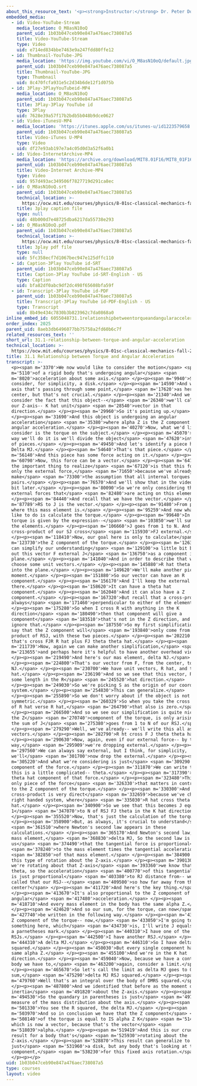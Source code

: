 ```yaml
---
about_this_resource_text: '<p><strong>Instructor:</strong> Dr. Peter Dourmashkin</p>'
embedded_media:
  - id: Video-YouTube-Stream
    media_location: O_M8asN10oQ
    parent_uid: 1b03b047ceb90e847a476aec738087a5
    title: Video-YouTube-Stream
    type: Video
    uid: e714ed834bbe7463e9a247fdd80ffe12
  - id: Thumbnail-YouTube-JPG
    media_location: 'https://img.youtube.com/vi/O_M8asN10oQ/default.jpg'
    parent_uid: 1b03b047ceb90e847a476aec738087a5
    title: Thumbnail-YouTube-JPG
    type: Thumbnail
    uid: 8c470fcfa931e5c2d34b6de12f1d075b
  - id: 3Play-3PlayYouTubeid-MP4
    media_location: O_M8asN10oQ
    parent_uid: 1b03b047ceb90e847a476aec738087a5
    title: 3Play-3Play YouTube id
    type: 3Play
    uid: 7628e39a57f17b2bdb5b048b9dce0627
  - id: Video-iTunesU-MP4
    media_location: 'https://itunes.apple.com/us/itunes-u/id1223579658'
    parent_uid: 1b03b047ceb90e847a476aec738087a5
    title: Video-iTunes U-MP4
    type: Video
    uid: df27e93ab197e7a4c05d0d3a52f6a0b1
  - id: Video-InternetArchive-MP4
    media_location: 'https://archive.org/download/MIT8.01F16/MIT8_01F16_L31v01_360p.mp4'
    parent_uid: 1b03b047ceb90e847a476aec738087a5
    title: Video-Internet Archive-MP4
    type: Video
    uid: 957d493ac349506f7827719d291ca8ec
  - id: O_M8asN10oQ.srt
    parent_uid: 1b03b047ceb90e847a476aec738087a5
    technical_location: >-
      https://ocw.mit.edu/courses/physics/8-01sc-classical-mechanics-fall-2016/week-10-rotational-motion/31.1-relationship-between-torque-and-angular-acceleration/31.1-relationship-between-torque-and-angular-acceleration/O_M8asN10oQ.srt
    title: 3play caption file
    type: null
    uid: 48b000d7e48725dba6217da55738e293
  - id: O_M8asN10oQ.pdf
    parent_uid: 1b03b047ceb90e847a476aec738087a5
    technical_location: >-
      https://ocw.mit.edu/courses/physics/8-01sc-classical-mechanics-fall-2016/week-10-rotational-motion/31.1-relationship-between-torque-and-angular-acceleration/31.1-relationship-between-torque-and-angular-acceleration/O_M8asN10oQ.pdf
    title: 3play pdf file
    type: null
    uid: 5fc358ecf7d1067bec947e125dffc110
  - id: Caption-3Play YouTube id-SRT
    parent_uid: 1b03b047ceb90e847a476aec738087a5
    title: Caption-3Play YouTube id-SRT-English - US
    type: Caption
    uid: bfa82df0abc9df2dc498f65608bfa59f
  - id: Transcript-3Play YouTube id-PDF
    parent_uid: 1b03b047ceb90e847a476aec738087a5
    title: Transcript-3Play YouTube id-PDF-English - US
    type: Transcript
    uid: 8b49e434c7830b3b823962c7da0868a0
inline_embed_id: 6055048731.1relationshipbetweentorqueandangularacceleration46963596
order_index: 2025
parent_uid: 8aeb3db6496077bb75758a2fd60b6c7f
related_resources_text: ''
short_url: 31.1-relationship-between-torque-and-angular-acceleration
technical_location: >-
  https://ocw.mit.edu/courses/physics/8-01sc-classical-mechanics-fall-2016/week-10-rotational-motion/31.1-relationship-between-torque-and-angular-acceleration/31.1-relationship-between-torque-and-angular-acceleration
title: 31.1 Relationship between Torque and Angular Acceleration
transcript: >-
  <p><span m='3370'>We now would like to consider the motion</span> <span
  m='5110'>of a rigid body that's undergoing angular</span> <span
  m='8020'>acceleration about some axis.</span> </p><p><span m='9940'>So let's
  consider, for simplicity, a disk.</span> </p><p><span m='14590'>And we have an
  axis that's passing through some point,</span> <span m='17620'>as here is the
  center, but that's not crucial.</span> </p><p><span m='21340'>And we want to
  consider the fact that this object--</span> <span m='26340'>we'll call this
  our Z-axis-- K hat unit</span> <span m='28540'>vector in that
  direction.</span> </p><p><span m='29960'>So it's pointing up.</span>
  </p><p><span m='31690'>And this object is undergoing an angular
  acceleration</span> <span m='35380'>where alpha Z is the Z component of the
  angular acceleration.</span> </p><p><span m='40270'>Now, what we'd like to
  consider is the torque on the subject.</span> </p><p><span m='45070'>So the
  way we'll do it is we'll divide the object</span> <span m='47620'>into a bunch
  of pieces.</span> </p><p><span m='49450'>And let's identify a piece here as
  Delta MJ.</span> </p><p><span m='54640'>That's that piece.</span> </p><p><span
  m='56140'>And this piece has some force acting on it.</span> </p><p><span
  m='60790'>Now, this force can be a vector.</span> </p><p><span m='64750'>But
  the important thing to realize</span> <span m='67120'>is that this force is
  only the external force,</span> <span m='71650'>because we've already got to
  make</span> <span m='73300'>the assumption that all internal torques cancel in
  pairs.</span> </p><p><span m='76570'>And we'll show that in the video a little
  bit later.</span> </p><p><span m='80090'>So we're only considering the
  external forces that</span> <span m='82480'>are acting on this element.</span>
  </p><p><span m='84440'>And recall that we have the vector.</span> </p><p><span
  m='87789'>RS to J is the vector.</span> </p><p><span m='91480'>From point S to
  where this mass element is.</span> </p><p><span m='95259'>And now what we'd
  like to do is calculate the torque.</span> </p><p><span m='99640'>In general
  torque is given by the expression--</span> <span m='103850'>we'll sum over all
  the elements.</span> </p><p><span m='106660'>J goes from 1 to N. And it's the
  cross-product of our SJ cross</span> <span m='115930'>FJ external.</span>
  </p><p><span m='118410'>Now, our goal here is only to calculate</span> <span
  m='123730'>the Z component of the torque.</span> </p><p><span m='126340'>So we
  can simplify our understanding</span> <span m='129100'>a little bit by writing
  out this vector F external J</span> <span m='136750'>as a component in the
  plane.</span> </p><p><span m='141040'>And in order to describe that we'll
  choose some unit vectors.</span> </p><p><span m='145880'>R hat theta hat going
  into the plane.</span> </p><p><span m='149620'>We'll make another picture in a
  moment.</span> </p><p><span m='151880'>So our vector can have an R
  component.</span> </p><p><span m='156170'>And I'll keep the external in
  there.</span> </p><p><span m='158620'>It can have a theta hat
  component.</span> </p><p><span m='162040'>And it can also have a Z
  component.</span> </p><p><span m='167320'>But recall that a cross-product is
  always</span> <span m='171460'>perpendicular to either of the elements.</span>
  </p><p><span m='175280'>So when I cross R with anything in the K
  direction</span> <span m='180490'>then that component will give a
  component</span> <span m='183510'>that's not in the Z direction, and so I can
  ignore that.</span> </p><p><span m='187550'>So my first simplification is to
  say that the Z component will</span> <span m='193840'>only come from the cross
  product of RSJ, with these two pieces.</span> </p><p><span m='202210'>So
  that's cross FJR R hat plus FJ theta theta hat.</span> </p><p><span
  m='211739'>Now, again we can make another simplification,</span> <span
  m='213655'>and perhaps here it's helpful to have another overhead view.</span>
  </p><p><span m='219490'>And here's our mas element, delta NJ.</span>
  </p><p><span m='224800'>That's our vector from F, from the center, to delta
  NJ.</span> </p><p><span m='230700'>We have unit vectors, R hat, and theta
  hat.</span> </p><p><span m='236190'>And so we see that this vector, RSJ, has
  some length in the R</span> <span m='245520'>hat direction.</span>
  </p><p><span m='249030'>So we're picking S as the origin of our coordinate
  system.</span> </p><p><span m='254830'>This can generalize.</span>
  </p><p><span m='255890'>So we don't worry about if the object is not
  symmetric.</span> </p><p><span m='260329'>So when you take the cross product
  of R hat verse R hat,</span> <span m='264790'>that also is zero.</span>
  </p><p><span m='266500'>And so we see our simplification is quite nice, that
  the Z</span> <span m='270740'>component of the torque, is only arising from
  the sum of J</span> <span m='275380'>goes from 1 to N of our RSJ.</span>
  </p><p><span m='279290'>Well, we've already-- we'll write this all as
  vectors.</span> </p><p><span m='282790'>R ht cross F J theta theta hat.</span>
  </p><p><span m='290630'>Now, again, even if our external force-- by the
  way,</span> <span m='295909'>we're dropping external.</span> </p><p><span
  m='297560'>We can always say external, but I think, for simplicity,
  we'll</span> <span m='301700'>now drop the external.</span> </p><p><span
  m='305220'>And what we're considering is just</span> <span m='309290'>the
  component of the force.</span> </p><p><span m='311870'>We can write that FJ--
  this is a little complicated-- theta.</span> </p><p><span m='317390'>Just the
  theta hat component of that force.</span> </p><p><span m='323480'>This is the
  only piece of the force</span> <span m='326330'>that matters in contributing
  to the Z component of the torque.</span> </p><p><span m='330300'>And this
  cross-product is very direct</span> <span m='332659'>because we've chosen a
  right handed system, where</span> <span m='335030'>R hat cross theta hat is K
  hat.</span> </p><p><span m='340900'>So we see that this becomes J equals
  1</span> <span m='347070'>to N of RSJ FJ theta in the K hat direction.</span>
  </p><p><span m='355520'>Now, that's just the calculation of the torque.</span>
  </p><p><span m='358900'>But, as always, it's crucial to understand</span>
  <span m='361510'>where Newton's second law appears in these
  calculations.</span> </p><p><span m='365170'>And Newton's second law, for this
  mass element,</span> <span m='368830'>delta MJ, So the second law is telling
  us</span> <span m='374490'>that the tangential force is proportional</span>
  <span m='378240'>to the mass element times the tangential acceleration</span>
  <span m='382850'>of that mass element.</span> </p><p><span m='384900'>Now, for
  this type of rotation about the Z-axis.</span> </p><p><span m='390130'>So when
  we're rotating about that Z-axis</span> <span m='393360'>we know that AJ
  theta, so the acceleration</span> <span m='400770'>of this tangential element,
  is just proportional</span> <span m='403380'>to RJ distance from-- well we've
  called that our RSJ--</span> <span m='409500'>so how far away from the
  center?</span> </p><p><span m='411720'>And here's the key thing.</span>
  </p><p><span m='413670'>It's also proportional to the Z component of the
  angular</span> <span m='417480'>acceleration.</span> </p><p><span
  m='418710'>And every mass element in the body has the same alpha Z.</span>
  </p><p><span m='424620'>And so our sum, for the torque, can now</span> <span
  m='427740'>be written in the following way.</span> </p><p><span m='431020'>The
  Z component of the torque-- now,</span> <span m='433050'>I'm going to do
  something here, which</span> <span m='434730'>is, I'll write J equals 1 to N,
  a parnetheses mark.</span> </p><p><span m='440310'>I have one of the
  RSJs.</span> </p><p><span m='442500'>I have another RSJ.</span> </p><p><span
  m='444310'>A delta MJ.</span> </p><p><span m='446310'>So I have delta MJ RSJ
  squared.</span> </p><p><span m='450030'>But every single component has the
  same alpha Z.</span> </p><p><span m='455100'>And we're in the K hat
  direction.</span> </p><p><span m='459040'>Now, because we have a continuous
  body we have to,</span> <span m='463200'>again, consider a limit.</span>
  </p><p><span m='465670'>So let's call the limit as delta MJ goes to 0 of this
  sum,</span> <span m='475290'>delta MJ RSJ squared.</span> </p><p><span
  m='479760'>Well that's an integral over the body of DMRS squared.</span>
  </p><p><span m='487800'>And we identified that before as the moment of
  inertia</span> <span m='491820'>about the Z-axis.</span> </p><p><span
  m='494530'>So the quandary in parentheses is just</span> <span m='497370'>a
  measure of the mass distribution about the axis.</span> </p><p><span
  m='501330'>You see the R squared, the delta MJ.</span> </p><p><span
  m='503970'>And so in conclusion we have that the Z component</span> <span
  m='508140'>of the torque is equal to IS alpha Z K</span> <span m='514260'>hat,
  which is now a vector, because that's the vector</span> <span
  m='518039'>alpha.</span> </p><p><span m='519419'>And this is our crucial
  result for a body that's</span> <span m='525930'>rotating about the
  Z-axis.</span> </p><p><span m='528870'>This result can generalize to not
  just</span> <span m='531960'>a disk, but any body that's looking at the Z
  component,</span> <span m='538230'>for this fixed axis rotation.</span>
  </p><p></p>
uid: 1b03b047ceb90e847a476aec738087a5
type: courses
layout: video
---
```

